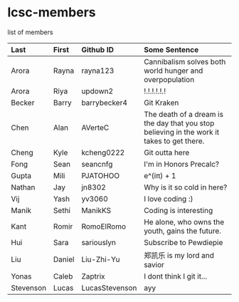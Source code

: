 # lcsc-members
list of members

| Last | First | Github ID | Some Sentence |
| :---      | :---       | :---      | :---          |
| Arora | Rayna | rayna123 | Cannibalism solves both world hunger and overpopulation |
| Arora | Riya | updown2 | !.!.!.!.!.! |
| Becker | Barry | barrybecker4 | Git Kraken |
| Chen | Alan | AVerteC | The death of a dream is the day that you stop believing in the work it takes to get there. |
| Cheng | Kyle | kcheng0222 | Git outta here |
| Fong | Sean | seancnfg | I'm in Honors Precalc? |
| Gupta | Mili | PJATOHOO | e^(iπ) + 1 |
| Nathan | Jay | jn8302 | Why is it so cold in here? | 
| Vij | Yash | yv3060 | I love coding :) |
| Manik | Sethi | ManikKS | Coding is interesting | 
| Kant | Romir | RomoElRomo | He alone, who owns the youth, gains the future. |
| Hui | Sara | sariouslyn | Subscribe to Pewdiepie |
| Liu | Daniel |Liu-Zhi-Yu | 郑凯乐 is my lord and savior |
| Yonas | Caleb | Zaptrix | I dont think I git it... |
| Stevenson | Lucas | LucasStevenson | ayy |
